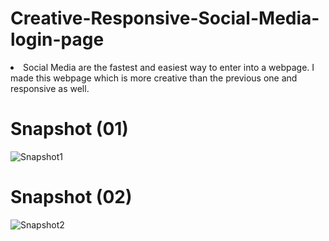 # Creative-Responsive-Social-Media-login-page
<li> Social Media are the fastest and easiest way to enter into a webpage. I made this webpage which is more creative than the previous one and responsive as well.

# Snapshot (01)


![Snapshot1](https://user-images.githubusercontent.com/110556831/184007435-7692b0ca-7b6b-470e-9199-b65ede263cc1.jpg)

# Snapshot (02)

![Snapshot2](https://user-images.githubusercontent.com/110556831/184007619-f4c0131b-1169-489b-8532-93a95a544748.jpg)


